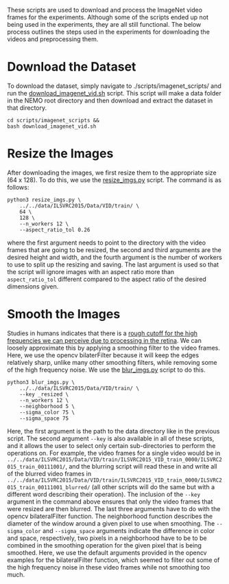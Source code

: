 These scripts are used to download and process the ImageNet video frames for the experiments. Although some of the scripts ended up not being used in the experiments, they are all still functional. The below process outlines the steps used in the experiments for downloading the videos and preprocessing them.

# Download the Dataset
To download the dataset, simply navigate to ./scripts/imagenet_scripts/ and run the [download_imagenet_vid.sh](https://github.com/MichaelTeti/NEMO/blob/main/scripts/imagenet_scripts/download_imagenet_vid.sh) script. This script will make a data folder in the NEMO root directory and then download and extract the dataset in that directory. 
```
cd scripts/imagenet_scripts &&
bash download_imagenet_vid.sh
```

# Resize the Images
After downloading the images, we first resize them to the appropriate size (64 x 128). To do this, we use the [resize_imgs.py](https://github.com/MichaelTeti/NEMO/blob/main/scripts/imagenet_scripts/resize_imgs.py) script. The command is as follows:
```
python3 resize_imgs.py \
    ../../data/ILSVRC2015/Data/VID/train/ \
    64 \
    128 \
    --n_workers 12 \
    --aspect_ratio_tol 0.26
```
where the first argument needs to point to the directory with the video frames that are going to be resized, the second and third arguments are the desired height and width, and the fourth argument is the number of workers to use to split up the resizing and saving. The last argument is used so that the script will ignore images with an aspect ratio more than ```aspect_ratio_tol``` different compared to the aspect ratio of the desired dimensions given.

# Smooth the Images
Studies in humans indicates that there is a [rough cutoff for the high frequencies we can perceive due to processing in the retina](https://www.mitpressjournals.org/doi/pdfplus/10.1162/neco.1992.4.2.196?casa_token=95yx6REIObMAAAAA:dN1g1iQV-yId9OOrdNIDCMG8nE1hYBFHR-TFuWJLN4f0lqnvIedoyoIbwr-FAGpRdbWZ_LUUITE). We can loosely approximate this by applying a smoothing filter to the video frames. Here, we use the opencv bilaterFilter because it will keep the edges relatively sharp, unlike many other smoothing filters, while removing some of the high frequency noise. We use the [blur_imgs.py](https://github.com/MichaelTeti/NEMO/blob/main/scripts/imagenet_scripts/blur_imgs.py) script to do this. 
```
python3 blur_imgs.py \
    ../../data/ILSVRC2015/Data/VID/train/ \
    --key _resized \
    --n_workers 12 \
    --neighborhood 5 \
    --sigma_color 75 \
    --sigma_space 75
```
Here, the first argument is the path to the data directory like in the previous script. The second argument ```--key``` is also available in all of these scripts, and it allows the user to select only certain sub-directories to perform the operations on. For example, the video frames for a single video would be in ```../../data/ILSVRC2015/Data/VID/train/ILSVRC2015_VID_train_0000/ILSVRC2015_train_00111001/```, and the blurring script will read these in and write all of the blurred video frames in ```../../data/ILSVRC2015/Data/VID/train/ILSVRC2015_VID_train_0000/ILSVRC2015_train_00111001_blurred/``` (all other scripts will do the same but with a different word describing their operation). The inclusion of the ```--key``` argument in the command above ensures that only the video frames that were resized are then blurred. The last three arguments have to do with the opencv bilateralFilter function. The neighborhood function describes the diameter of the window around a given pixel to use when smoothing. The ```--sigma_color``` and ```--sigma_space``` arguments indicate the difference in color and space, respectively, two pixels in a neighborhood have to be to be combined in the smoothing operation for the given pixel that is being smoothed. Here, we use the default arguments provided in the opencv examples for the bilateralFilter function, which seemed to filter out some of the high frequency noise in these video frames while not smoothing too much.
